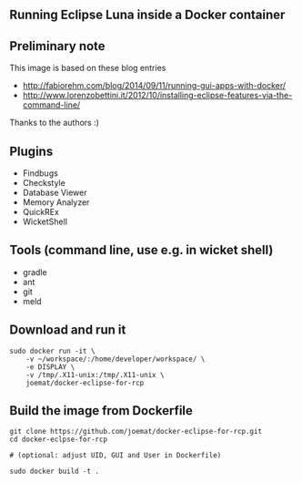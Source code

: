 Running Eclipse Luna inside a Docker container
---------------------------------------------

## Preliminary note

This image is based on these blog entries

* http://fabiorehm.com/blog/2014/09/11/running-gui-apps-with-docker/ 
* http://www.lorenzobettini.it/2012/10/installing-eclipse-features-via-the-command-line/

Thanks to the authors :)

## Plugins

 * Findbugs
 * Checkstyle
 * Database Viewer
 * Memory Analyzer
 * QuickREx
 * WicketShell
 
## Tools (command line, use e.g. in wicket shell)

 * gradle
 * ant
 * git
 * meld

## Download and run it 

    sudo docker run -it \
        -v ~/workspace/:/home/developer/workspace/ \
        -e DISPLAY \
        -v /tmp/.X11-unix:/tmp/.X11-unix \
        joemat/docker-eclipse-for-rcp


## Build the image from Dockerfile

    git clone https://github.com/joemat/docker-eclipse-for-rcp.git
    cd docker-eclpse-for-rcp
   
    # (optional: adjust UID, GUI and User in Dockerfile)

    sudo docker build -t .
    
